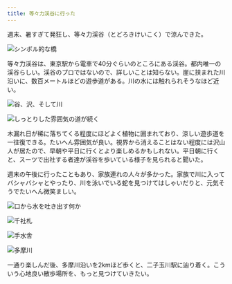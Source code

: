 ```yaml
---
title: 等々力渓谷に行った
---
```

週末、暑すぎて発狂し、等々力渓谷（とどろきけいこく）で涼んできた。

![](https://lh5.googleusercontent.com/sc271Brm8SiUjyuSEsmV_UhV0mK5mCqFG8YcIDf8WkrSAh4VRYHhRlZqLnBkGKCXMEjHA6Y-8uG4wEpL6eejaAapOC4tU_o5iahqKRBArP4s2XMuieM2SSWztUJNmX_dRRAOIRizhxTFgCJnqcojHco "シンボル的な橋")

等々力渓谷は、東京駅から電車で40分ぐらいのところにある渓谷。都内唯一の渓谷らしい。渓谷のプロではないので、詳しいことは知らない。崖に挟まれた川沿いに、数百メートルほどの遊歩道がある。川の水には触れられそうなほど近い。

![](https://lh5.googleusercontent.com/sHTCse21I3VlWwwx1_p3ZqVcuqNuEY_ltGX_RLi8I21WdkngDZUT5IAwJ9KVXgimH5kL6a2k5E4QZdHu0Dlqz4XP1612JgkaFyvNq3vHdGP31qpjibptfhvGJwikEk3xYkHIx5sYqzqtzCNDuMJ72do "谷、沢、そして川")

![](https://lh4.googleusercontent.com/9BkzxKqluPUKKMsquAGAQwhkrShuDosNBUiWf4-wdNB62yS7RSkJQUe4CmRioqucQYLFH84whQ1bAZqK1WAILR4jc8lxAznbaNdgwcliUjPAxqQ4aMJBOWISoQ-n81qTGpYElS4_ZSFEt6xVULeT6pc "しっとりした雰囲気の道が続く")

木漏れ日が稀に落ちてくる程度にほどよく植物に囲まれており、涼しい遊歩道を一往復できる。たいへん雰囲気が良い。視界から消えることはない程度には沢山人が居たので、早朝や平日に行くとより楽しめるかもしれない。平日朝に行くと、スーツで出社する者達が渓谷を歩いている様子を見られると聞いた。

週末の午後に行ったこともあり、家族連れの人々が多かった。家族で川に入ってバシャバシャとやったり、川を泳いでいる蛇を見つけてはしゃいだりと、元気そうでたいへん微笑ましい。

![](https://lh4.googleusercontent.com/Gu_-1_lvrGDN4RPAxx-8xFnniixanB8-jvovi_q3wJL6ChlurBAnxv6hurAsMJ95Iw0ehwwvCLKqw6m0KHlbDfay1bAHVG2r36llT5wCmKGd9YjXKRjUgP7Po1V9FKVV1CJL4t9dtL6mvjYvs_M2I84 "口から水を吐き出す何か")

![](https://lh3.googleusercontent.com/mdIRbLGtxrFU9_6LGC-0grHV4YboCcdgBV5LL0H0SJzvzh2C-MFU1lX-ugXTLRxwiz3hsNjbjC0DbR7MTvzEFC8XK6DpVecq86GNhNBK7ljK3oWNpmOGOehCmgA6xCBtPB-iSyCKZtpB1IzJyTU24mY "千社札")

![](https://lh6.googleusercontent.com/ApZMbVJf4ap4NWwM5LXrz8jzTkxBE6KywMfkq628Tkd0aOKYX1CoEZH-VHxgIk5o3kpjQStm82ZPYVk1_qXEs_xYEMSaCETSbJYgqB4x7tn5_zPsPQo1nY-XVP1WwNRep4n4Cl46AMx4Wq-Ppz-g1tY "手水舎")

![](https://lh4.googleusercontent.com/c76lnug1bXdQn4aXxHNmvicFaWGDJFvP_4ZV-P76ghkxnQZjJL5J44yVB58D4k_u9V1NT89_eHSIvsWRQts-rf05ALK0bZqCDbmJSlbx_ZcFyhUpO4TRRbCopRTV0gqkfNl1VI2Vs-aSCw_Gqb4Nbf8 "多摩川")

一通り楽しんだ後、多摩川沿いを2kmほど歩くと、二子玉川駅に辿り着く。こういう心地良い散歩場所を、もっと見つけていきたい。
